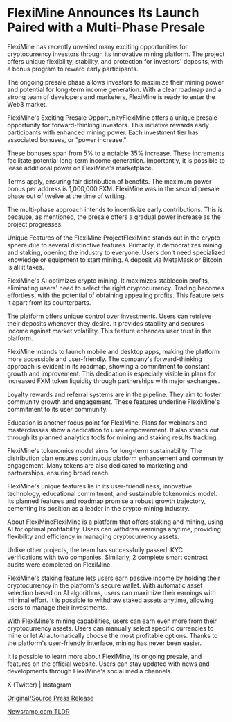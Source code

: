 # FlexiMine Announces Its Launch Paired with a Multi-Phase Presale

FlexiMine has recently unveiled many exciting opportunities for cryptocurrency investors through its innovative mining platform. The project offers unique flexibility, stability, and protection for investors' deposits, with a bonus program to reward early participants.

The ongoing presale phase allows investors to maximize their mining power and potential for long-term income generation. With a clear roadmap and a strong team of developers and marketers, FlexiMine is ready to enter the Web3 market.

FlexiMine's Exciting Presale OpportunityFlexiMine offers a unique presale opportunity for forward-thinking investors. This initiative rewards early participants with enhanced mining power. Each investment tier has associated bonuses, or "power increase."

These bonuses span from 5% to a notable 35% increase. These increments facilitate potential long-term income generation. Importantly, it is possible to lease additional power on FlexiMine's marketplace.

Terms apply, ensuring fair distribution of benefits. The maximum power bonus per address is 1,000,000 FXM. FlexiMine was in the second presale phase out of twelve at the time of writing.

The multi-phase approach intends to incentivize early contributions. This is because, as mentioned, the presale offers a gradual power increase as the project progresses.

Unique Features of the FlexiMine ProjectFlexiMine stands out in the crypto sphere due to several distinctive features. Primarily, it democratizes mining and staking, opening the industry to everyone. Users don't need specialized knowledge or equipment to start mining. A deposit via MetaMask or Bitcoin is all it takes.

FlexiMine's AI optimizes crypto mining. It maximizes stablecoin profits, eliminating users' need to select the right cryptocurrency. Trading becomes effortless, with the potential of obtaining appealing profits. This feature sets it apart from its counterparts.

The platform offers unique control over investments. Users can retrieve their deposits whenever they desire. It provides stability and secures income against market volatility. This feature enhances user trust in the platform.

FlexiMine intends to launch mobile and desktop apps, making the platform more accessible and user-friendly. The company's forward-thinking approach is evident in its roadmap, showing a commitment to constant growth and improvement. This dedication is especially visible in plans for increased FXM token liquidity through partnerships with major exchanges.

Loyalty rewards and referral systems are in the pipeline. They aim to foster community growth and engagement. These features underline FlexiMine's commitment to its user community.

Education is another focus point for FlexiMine. Plans for webinars and masterclasses show a dedication to user empowerment. It also stands out through its planned analytics tools for mining and staking results tracking.

FlexiMine's tokenomics model aims for long-term sustainability. The distribution plan ensures continuous platform enhancement and community engagement. Many tokens are also dedicated to marketing and partnerships, ensuring broad reach.

FlexiMine's unique features lie in its user-friendliness, innovative technology, educational commitment, and sustainable tokenomics model. Its planned features and roadmap promise a robust growth trajectory, cementing its position as a leader in the crypto-mining industry.

About FlexiMineFlexiMine is a platform that offers staking and mining, using AI for optimal profitability. Users can withdraw earnings anytime, providing flexibility and efficiency in managing cryptocurrency assets.

Unlike other projects, the team has successfully passed  KYC verifications with two companies. Similarly, 2 complete smart contract audits were completed on FlexiMine.

FlexiMine's staking feature lets users earn passive income by holding their cryptocurrency in the platform's secure wallet. With automatic asset selection based on AI algorithms, users can maximize their earnings with minimal effort. It is possible to withdraw staked assets anytime, allowing users to manage their investments.

With FlexiMine's mining capabilities, users can earn even more from their cryptocurrency assets. Users can manually select specific currencies to mine or let AI automatically choose the most profitable options. Thanks to the platform's user-friendly interface, mining has never been easier.

It is possible to learn more about FlexiMine, its ongoing presale, and features on the official website. Users can stay updated with news and developments through FlexiMine's social media channels.

X (Twitter) | Instagram 

[Original/Source Press Release](https://blockchainwire.io/press-release/fleximine-announces-its-launch-paired-with-a-multi-phase-presale) 

[Newsramp.com TLDR](https://newsramp.com/None) 